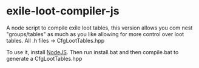 # exile-loot-compiler-js
A node script to compile exile loot tables, this version allows you com nest "groups/tables" as much as you like allowing for more control over loot tables.
All .h files -> CfgLootTables.hpp

To use it, install [NodeJS](https://nodejs.org/en/).
Then run install.bat and then compile.bat to generate a CfgLootTables.hpp